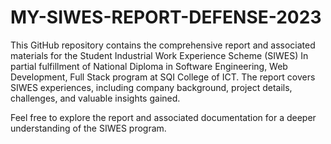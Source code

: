# MY-SIWES-REPORT-DEFENSE-2023
This GitHub repository contains the comprehensive report and associated materials for the Student Industrial Work Experience Scheme (SIWES)
In partial fulfillment of National Diploma in Software Engineering, Web Development, Full Stack program at SQI College of ICT. 
The report covers SIWES experiences, 
including company background, 
project details, challenges, 
and valuable insights gained. 

Feel free to explore the report and associated documentation for a deeper understanding of the SIWES program.
